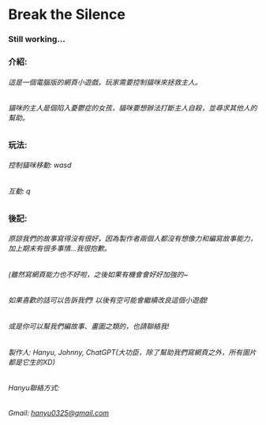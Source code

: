 # Break the Silence
### Still working...
### 介紹:
###### 這是一個電腦版的網頁小遊戲，玩家需要控制貓咪來拯救主人。
###### 貓咪的主人是個陷入憂鬱症的女孩，貓咪要想辦法打斷主人自殺，並尋求其他人的幫助。

### 玩法:
###### 控制貓咪移動: wasd
###### 互動: q

### 後記:
###### 原諒我們的故事寫得沒有很好，因為製作者兩個人都沒有想像力和編寫故事能力，加上期末有很多事情...我很抱歉。
###### (雖然寫網頁能力也不好啦，之後如果有機會會好好加強的~
###### 如果喜歡的話可以告訴我們! 以後有空可能會繼續改良這個小遊戲!
###### 或是你可以幫我們編故事、畫圖之類的，也請聯絡我!

###### 製作人: Hanyu, Johnny, ChatGPT(大功臣，除了幫助我們寫網頁之外，所有圖片都是它生的XD)

###### Hanyu聯絡方式:
###### Gmail: hanyu0325@gmail.com
